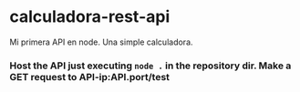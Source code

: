 # calculadora-rest-api
Mi primera API en node. Una simple calculadora.

### Host the API just executing ```node .``` in the repository dir. Make a GET request to API-ip:API.port/test
